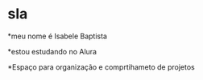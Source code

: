 # sla
*meu nome é Isabele Baptista

*estou estudando no Alura

*Espaço para organização e comprtihameto de projetos
